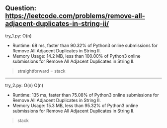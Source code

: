 Question: https://leetcode.com/problems/remove-all-adjacent-duplicates-in-string-ii/
---

try_1.py: O(n)

* Runtime: 68 ms, faster than 90.32% of Python3 online submissions for Remove All Adjacent Duplicates in String II.
* Memory Usage: 14.2 MB, less than 100.00% of Python3 online submissions for Remove All Adjacent Duplicates in String II.

> straightforward = stack

---

try_2.py: O(n) O(n)

* Runtime: 135 ms, faster than 75.08% of Python3 online submissions for Remove All Adjacent Duplicates in String II.
* Memory Usage: 15.3 MB, less than 95.32% of Python3 online submissions for Remove All Adjacent Duplicates in String II.                

> stack
